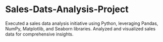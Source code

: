 # Sales-Dats-Analysis-Project
Executed a sales data analysis initiative using Python, leveraging Pandas, NumPy, Matplotlib, and Seaborn libraries. Analyzed and visualized sales data for comprehensive insights.
